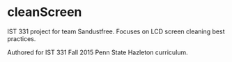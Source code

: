 # cleanScreen
IST 331 project for team Sandustfree. Focuses on LCD screen cleaning best practices.

Authored for IST 331 Fall 2015 Penn State Hazleton curriculum.
